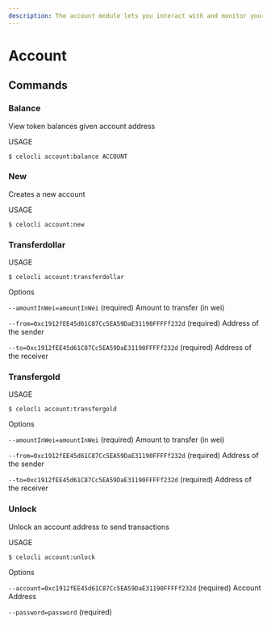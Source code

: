 ```yaml
---
description: The account module lets you interact with and monitor your Celo account.
---
```


# Account

## Commands

### Balance

View token balances given account address

USAGE

`$ celocli account:balance ACCOUNT`

### New

Creates a new account

USAGE

`$ celocli account:new`

### Transferdollar

USAGE

`$ celocli account:transferdollar`

Options

`--amountInWei=amountInWei` \(required\) Amount to transfer \(in wei\)

`--from=0xc1912fEE45d61C87Cc5EA59DaE31190FFFFf232d` \(required\) Address of the sender

`--to=0xc1912fEE45d61C87Cc5EA59DaE31190FFFFf232d` \(required\) Address of the receiver

### Transfergold

USAGE

`$ celocli account:transfergold`

Options

`--amountInWei=amountInWei` \(required\) Amount to transfer \(in wei\)

`--from=0xc1912fEE45d61C87Cc5EA59DaE31190FFFFf232d` \(required\) Address of the sender

`--to=0xc1912fEE45d61C87Cc5EA59DaE31190FFFFf232d` \(required\) Address of the receiver

### Unlock

Unlock an account address to send transactions

USAGE

`$ celocli account:unlock`

Options

`--account=0xc1912fEE45d61C87Cc5EA59DaE31190FFFFf232d` \(required\) Account Address

`--password=password` \(required\)
